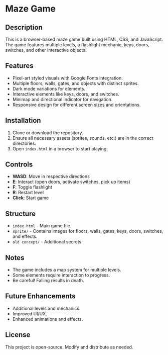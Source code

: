 # Maze Game

## Description

This is a browser-based maze game built using HTML, CSS, and JavaScript. The game features multiple levels, a flashlight mechanic, keys, doors, switches, and other interactive objects.

## Features

- Pixel-art styled visuals with Google Fonts integration.
- Multiple floors, walls, gates, and objects with distinct sprites.
- Dark mode variations for elements.
- Interactive elements like keys, doors, and switches.
- Minimap and directional indicator for navigation.
- Responsive design for different screen sizes and orientations.

## Installation

1. Clone or download the repository.
2. Ensure all necessary assets (sprites, sounds, etc.) are in the correct directories.
3. Open `index.html` in a browser to start playing.

## Controls

- **WASD**: Move in respective directions
- **E**: Interact (open doors, activate switches, pick up items)
- **F**: Toggle flashlight
- **R**: Restart level
- **Click**: Start game

## Structure

- `index.html` - Main game file.
- `sprite/` - Contains images for floors, walls, gates, keys, doors, switches, and effects.
- `old concept/` - Additional secrets.

## Notes

- The game includes a map system for multiple levels.
- Some elements require interaction to progress.
- Be careful! Falling results in death.

## Future Enhancements

- Additional levels and mechanics.
- Improved UI/UX.
- Enhanced animations and effects.

## License

This project is open-source. Modify and distribute as needed.
